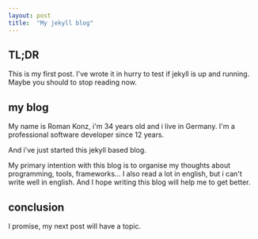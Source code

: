 ```yaml
---
layout: post
title:  "My jekyll blog"
---
```


## TL;DR

This is my first post. I've wrote it in hurry to test if jekyll is up and running. 
Maybe you should to stop reading now.

## my blog

My name is Roman Konz, i'm 34 years old and i live in Germany.
I'm a professional software developer since 12 years.

And i've just started this jekyll based blog.

My primary intention with this blog is to organise my thoughts about programming, tools, frameworks...
I also read a lot in english, but i can't write well in english. 
And I hope writing this blog will help me to get better.

## conclusion 

I promise, my next post will have a topic.